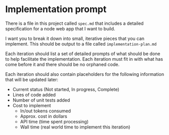 # Implementation prompt
There is a file in this project called `spec.md` that includes a detailed specification for a node web app that I want to build. 

I want you to break it down into small, iterative pieces that you can implement. This should be output to a file called `implementation-plan.md` 

Each iteration should list a set of detailed prompts of what should be done to help facilitate the implementation. Each iteration must fit in with what has come before it and there should be no orphaned code. 

Each iteration should also contain placeholders for the following information that will be updated later:
* Current status (Not started, In progress, Complete)
* Lines of code added
* Number of unit tests added
* Cost to implement
  * In/out tokens consumed
  * Approx. cost in dollars
  * API time (time spent processing)
  * Wall time (real world time to implement this iteration)
  